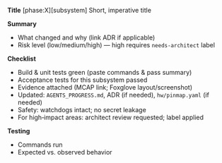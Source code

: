 **Title**
[phase:X][subsystem] Short, imperative title

**Summary**

* What changed and why (link ADR if applicable)
* Risk level (low/medium/high) — high requires `needs-architect` label

**Checklist**

* Build & unit tests green (paste commands & pass summary)
* Acceptance tests for this subsystem passed
* Evidence attached (MCAP link; Foxglove layout/screenshot)
* Updated: `AGENTS_PROGRESS.md`, ADR (if needed), `hw/pinmap.yaml` (if needed)
* Safety: watchdogs intact; no secret leakage
* For high‑impact areas: architect review requested; label applied

**Testing**

* Commands run
* Expected vs. observed behavior

